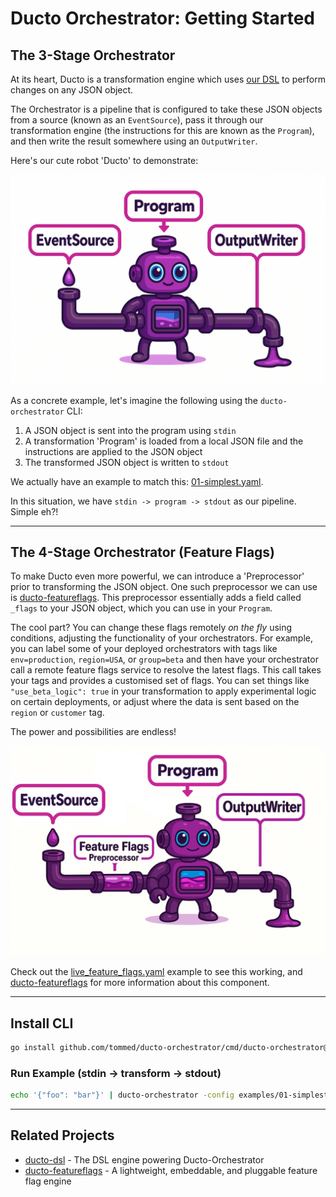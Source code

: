 # Ducto Orchestrator: Getting Started

## The 3-Stage Orchestrator 

At its heart, Ducto is a transformation engine which uses 
[our DSL](https://github.com/tommed/ducto-dsl) to perform 
changes on any JSON object.

The Orchestrator is a pipeline that is configured to take these JSON objects from a 
source (known as an `EventSource`), pass it through our transformation engine 
(the instructions for this are known as the `Program`), and then write the result
somewhere using an `OutputWriter`.

Here's our cute robot 'Ducto' to demonstrate:

<!--suppress HtmlDeprecatedAttribute -->
<p align="center">
  <img alt="Ducto's 3-stage pipeline" src="../assets/ducto-stages-three.png" />
</p>

As a concrete example, let's imagine the following using the `ducto-orchestrator` CLI:
1. A JSON object is sent into the program using `stdin`
2. A transformation 'Program' is loaded from a local JSON file and the instructions are applied to the JSON object
3. The transformed JSON object is written to `stdout`

We actually have an example to match this: [01-simplest.yaml](../examples/01-simplest.yaml).

In this situation, we have `stdin -> program -> stdout` as our pipeline. Simple eh?!

---
## The 4-Stage Orchestrator (Feature Flags)

To make Ducto even more powerful, we can introduce a 'Preprocessor' prior to 
transforming the JSON object. One such preprocessor we can use is 
[ducto-featureflags](https://github.com/tommed/ducto-featureflags). This preprocessor essentially adds
a field called `_flags` to your JSON object, which you can use in your `Program`.

The cool part? You can change these flags remotely _on the fly_ using conditions, adjusting 
the functionality of your orchestrators. For example, you can label some of your 
deployed orchestrators with tags like `env=production`, `region=USA`, or `group=beta` and then
have your orchestrator call a remote feature flags service to resolve the latest flags.
This call takes your tags and provides a customised set of flags. You can set things 
like `"use_beta_logic": true` in your transformation to apply experimental logic on certain deployments,
or adjust where the data is sent based on the `region` or `customer` tag.

The power and possibilities are endless!

<!--suppress HtmlDeprecatedAttribute -->
<p align="center">
  <img alt="Ducto's 4-stage pipeline" src="../assets/ducto-stages-four.png" />
</p>

Check out the [live_feature_flags.yaml](../examples/live_feature_flags.yaml) example to 
see this working, and [ducto-featureflags](https://github.com/tommed/ducto-featureflags)
for more information about this component.

---
## Install CLI

```bash
go install github.com/tommed/ducto-orchestrator/cmd/ducto-orchestrator@latest
```

### Run Example (stdin → transform → stdout)

```bash
echo '{"foo": "bar"}' | ducto-orchestrator -config examples/01-simplest.yaml
```

---
## Related Projects
- [ducto-dsl](https://github.com/tommed/ducto-dsl) - The DSL engine powering Ducto-Orchestrator
- [ducto-featureflags](https://github.com/tommed/ducto-featureflags) - A lightweight, embeddable, and pluggable feature flag engine
